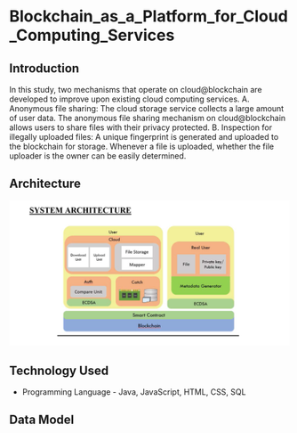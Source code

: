 # Blockchain_as_a_Platform_for_Cloud_Computing_Services

## Introduction

In this study, two mechanisms that operate on cloud@blockchain are developed to improve upon existing cloud computing services.
A. Anonymous file sharing: The cloud storage service collects a large amount of user data. The anonymous file sharing mechanism on cloud@blockchain allows users to share files with their privacy protected.
B. Inspection for illegally uploaded files: A unique fingerprint is generated and uploaded to the blockchain for storage. Whenever a file is uploaded, whether the file uploader is the owner can be easily determined. 


## Architecture 
<img src="System Architecture.png">

## Technology Used
- Programming Language - Java, JavaScript, HTML, CSS, SQL

## Data Model
<img src="">


